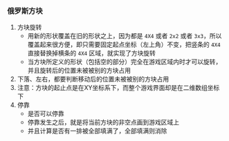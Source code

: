 ### 俄罗斯方块
1. 方块旋转
    * 用新的形状覆盖在旧的形状之上，因为都是 `4X4` 或者 `2x2` 或者 `3x3`，所以覆盖起来很方便，即只需要固定起点坐标（左上角）不变，把竖条的 `4X4` 直接替换掉横条的 `4X4` 区域，就实现了方块旋转
    * 当方块所定义的形状（包括空的部分）完全在游戏区域内时才可以旋转，并且旋转后的位置未被被别的方块占用
4. 下落、左右，都要判断移动后的位置未被被别的方块占用
5. 注意：方块的起止点是在XY坐标系下，而整个游戏界面却是在二维数组坐标下
7. 停靠
    * 是否可以停靠
    * 停靠发生之后，就是将当前方块的非空点画到游戏区域上
    * 并且计算是否有一排被全部填满了，全部填满则消除